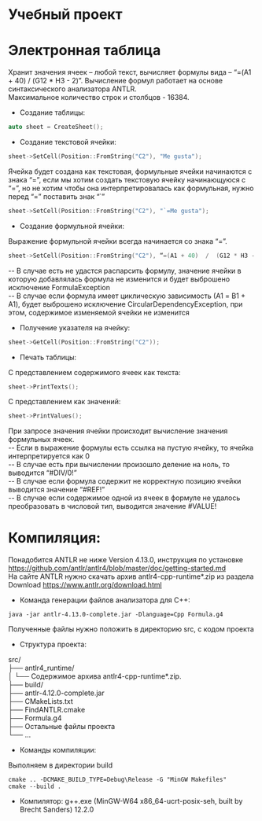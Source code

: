 # Учебный проект
# Электронная таблица
Хранит значения ячеек – любой текст, вычисляет формулы вида – “=(A1 + 40)  /  (G12 * H3 - 2)”. Вычисление формул работает на основе синтаксического анализатора ANTLR.  
Максимальное количество строк и столбцов - 16384.  

* Создание таблицы:

```C++
auto sheet = CreateSheet();
```

* Создание текстовой ячейки:  

```C++
sheet->SetCell(Position::FromString("C2"), "Me gusta");
```

Ячейка будет создана как текстовая, формульные ячейки начинаются с знака “=”, если мы хотим создать текстовую ячейку начинающуюся с “=”, но не хотим чтобы она интерпретировалась как формульная, нужно перед “=” поставить знак “`”  

```C++
sheet->SetCell(Position::FromString("C2"), "`=Me gusta");
```

* Создание формульной ячейки: 

Выражение формульной ячейки всегда начинается со знака “=”.  

```C++
sheet->SetCell(Position::FromString("C2"), “=(A1 + 40)  /  (G12 * H3 - 2)”);
```

-- В случае есть не удастся распарсить формулу, значение ячейки в которую добавлялась формула не изменится и будет выброшено исключение FormulaException  
-- В случае если формула имеет циклическую зависимость (А1 = B1 + A1), будет выброшено исключение CircularDependencyException, при этом, содержимое изменяемой ячейки не изменится  

* Получение указателя на ячейку:  

```C++
sheet->GetCell(Position::FromString("C2"));
```

* Печать таблицы:  

С представлением содержимого ячеек как текста:  
```C++
sheet->PrintTexts();
```

С представлением как значений:  

```C++
sheet->PrintValues();
```

При запросе значения ячейки происходит вычисление значения формульных ячеек.  
-- Если в выражение формулы есть ссылка на пустую ячейку, то ячейка интерпретируется как 0  
-- В случае есть при вычислении произошло деление на ноль, то выводится “#DIV/0!”  
-- В случае если формула содержит не корректную позицию ячейки выводится значение “#REF!”  
-- В случае если содержимое одной из ячеек в формуле не удалось преобразовать в числовой тип, выводится значение #VALUE!  

# Компиляция:
Понадобится ANTLR не ниже Version 4.13.0, инструкция по установке https://github.com/antlr/antlr4/blob/master/doc/getting-started.md  
На сайте ANTLR нужно скачать архив antlr4-cpp-runtime*.zip из раздела Download https://www.antlr.org/download.html  

* Команда генерации файлов анализатора для C++:  

```
java -jar antlr-4.13.0-complete.jar -Dlanguage=Cpp Formula.g4
```
Полученные файлы нужно положить в директорию src, с кодом проекта  

* Структура проекта:

src/  
├── antlr4_runtime/  
│   └── Содержимое архива antlr4-cpp-runtime*.zip.  
├── build/  
├── antlr-4.12.0-complete.jar  
├── CMakeLists.txt  
├── FindANTLR.cmake  
├── Formula.g4  
├── Остальные файлы проекта  
└── ...  

* Команды компиляции:

Выполняем в директории build  

```
cmake .. -DCMAKE_BUILD_TYPE=Debug\Release -G "MinGW Makefiles"
cmake --build .
```

* Компилятор:
g++.exe (MinGW-W64 x86_64-ucrt-posix-seh, built by Brecht Sanders) 12.2.0

